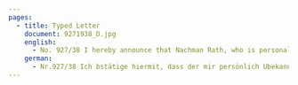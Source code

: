 ```yaml
---
pages:
  - title: Typed Letter
    document: 9271938_D.jpg
    english:
      - No. 927/38 I hereby announce that Nachman Rath, who is personally acquainted with me, is currently living in Zabłotów, whose personal identity I established myself on the basis of a document by the DAX Polish Consulate in Leipzig dated 4 / 3.1938 No. 5298 - this document in my own hand signed. Stenpelegbühren were not taken lau Art.112 and 142 uos At notaryage fees, the amount of 3 złoty was withdrawn after 21 of the notary's fee.- Kołomyja on November 28, 1938 Emil Połański mp.Notar in Kołomyja
    german:
      - Nr.927/38 Ich bstätige hiermit, dass der mir persönlich Ubekannte Nachman Rath derzeit in Zabłotów wohnhaft, dessen Personnenidentität ich auf Grund eines mir corgelegten durch daax Polnische Konsulat in Leipzig vom 4/3.1938 Nr. 5298 feststellte - diseses Dokument in meiner Gegenwart eigenhändig unterschrieben hat.-Stenpelegbühren wurden nicht entnommen lau Art.112 und 142 u.o.s. An Notariatagebühren wurde nach 21 der Notariatstaxe der Betrag von 3 złoty entnommen.- Kołomyja am 28. November 1938 Emil Połański mp.Notar in  Kołomyja
---
```

  